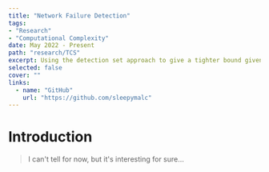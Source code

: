 ```yaml
---
title: "Network Failure Detection"
tags:
- "Research"
- "Computational Complexity"
date: May 2022 - Present
path: "research/TCS"
excerpt: Using the detection set approach to give a tighter bound given the node-connectivity condition..
selected: false
cover: ""
links:
  - name: "GitHub"
    url: "https://github.com/sleepymalc"
---
```


# Introduction
> I can't tell for now, but it's interesting for sure...